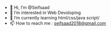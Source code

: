 - 👋 Hi, I’m @Seifsaad
- 👀 I’m interested in Web Devoloping 
- 🌱 I’m currently learning html/css/java script/
- 📫 How to reach me : seifsaad2018@gmail.com

<!---
Seifsaad/Seifsaad is a ✨ special ✨ repository because its `README.md` (this file) appears on your GitHub profile.
You can click the Preview link to take a look at your changes.
--->
